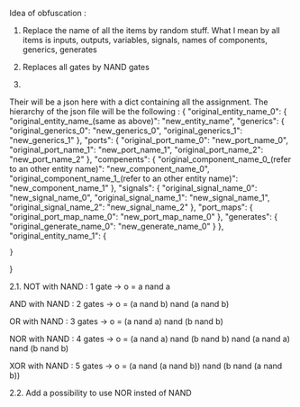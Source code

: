 <!-- ========================== -->
<!--  Author : Baptiste Durand  -->
<!-- ========================== -->

Idea of obfuscation :
1. Replace the name of all the items by random stuff. What I mean by all items is inputs, outputs, variables, signals, names of components, generics, generates
2. Replaces all gates by NAND gates


1. 
Their will be a json here with a dict containing all the assignment.
The hierarchy of the json file will be the following :
{
    "original_entity_name_0": {
        "original_entity_name_(same as above)": "new_entity_name",
        "generics": {
            "original_generics_0": "new_generics_0",
            "original_generics_1": "new_generics_1"
        },
        "ports": {
            "original_port_name_0": "new_port_name_0",
            "original_port_name_1": "new_port_name_1",
            "original_port_name_2": "new_port_name_2"
        },
        "compenents": {
            "original_component_name_0_(refer to an other entity name)": "new_component_name_0",
            "original_component_name_1_(refer to an other entity name)": "new_component_name_1"
        },
        "signals": {
            "original_signal_name_0": "new_signal_name_0",
            "original_signal_name_1": "new_signal_name_1",
            "original_signal_name_2": "new_signal_name_2"
        },
        "port_maps": {
            "original_port_map_name_0": "new_port_map_name_0"
        },
        "generates": {
            "original_generate_name_0": "new_generate_name_0"
        }
    },
    "original_entity_name_1": {

    }
}


2.1. 
NOT with NAND : 
1 gate -> 
o = a nand a 

AND with NAND :
2 gates ->
o = (a nand b) nand (a nand b)

OR with NAND :
3 gates ->
o = (a nand a) nand (b nand b)

NOR with NAND :
4 gates ->
o = (a nand a) nand (b nand b) nand (a nand a) nand (b nand b)

XOR with NAND :
5 gates ->
o = (a nand (a nand b)) nand (b nand (a nand b))

2.2.
Add a possibility to use NOR insted of NAND